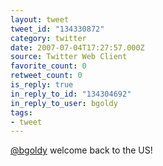 ```yaml
---
layout: tweet
tweet_id: "134330872"
category: twitter
date: 2007-07-04T17:27:57.000Z
source: Twitter Web Client
favorite_count: 0
retweet_count: 0
is_reply: true
in_reply_to_id: "134304692"
in_reply_to_user: bgoldy
tags:
- tweet
---
```


[@bgoldy](https://twitter.com/@bgoldy) welcome back to the US!
